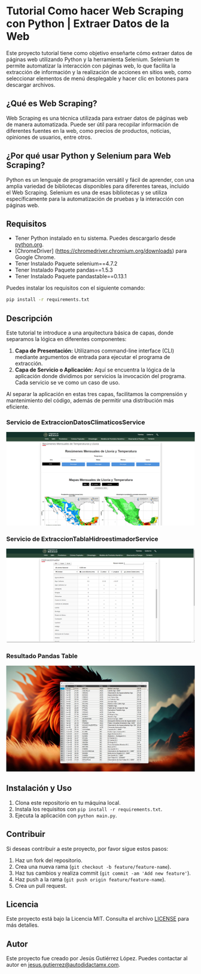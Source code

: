 # Tutorial Como hacer Web Scraping con Python | Extraer Datos de la Web
Este proyecto tutorial tiene como objetivo enseñarte cómo extraer datos de páginas web utilizando Python y la herramienta Selenium. Selenium te permite automatizar la interacción con páginas web, lo que facilita la extracción de información y la realización de acciones en sitios web, como seleccionar elementos de menú desplegable y hacer clic en botones para descargar archivos.

## ¿Qué es Web Scraping?

Web Scraping es una técnica utilizada para extraer datos de páginas web de manera automatizada. Puede ser útil para recopilar información de diferentes fuentes en la web, como precios de productos, noticias, opiniones de usuarios, entre otros.

## ¿Por qué usar Python y Selenium para Web Scraping?

Python es un lenguaje de programación versátil y fácil de aprender, con una amplia variedad de bibliotecas disponibles para diferentes tareas, incluido el Web Scraping. Selenium es una de esas bibliotecas y se utiliza específicamente para la automatización de pruebas y la interacción con páginas web.

## Requisitos

- Tener Python instalado en tu sistema. Puedes descargarlo desde [python.org](https://www.python.org/downloads/).
- [ChromeDriver] (https://chromedriver.chromium.org/downloads) para Google Chrome.
- Tener Instalado Paquete selenium==4.7.2
- Tener Instalado Paquete pandas==1.5.3
- Tener Instalado Paquete pandastable==0.13.1

Puedes instalar los requisitos con el siguiente comando:

```bash
pip install -r requirements.txt
```
## Descripción

Este tutorial te introduce a una arquitectura básica de capas, donde separamos la lógica en diferentes componentes:

1. **Capa de Presentación:** Utilizamos command-line interface (CLI) mediante argumentos de entrada para ejecutar el programa de extracción.
2. **Capa de Servicio o Aplicación:** Aquí se encuentra la lógica de la aplicación donde dividimos por servicios la invocación del programa. Cada servicio se ve como un caso de uso.

Al separar la aplicación en estas tres capas, facilitamos la comprensión y mantenimiento del código, además de permitir una distribución más eficiente.

### Servicio de ExtraccionDatosClimaticosService
 ![parte delantera](assets/img/ExtraccionDatosClimaticosService.png)
### Servicio de ExtraccionTablaHidroestimadorService
 ![parte delantera](assets/img/ExtraccionTablaHidroestimadorService.png)
### Resultado Pandas Table
 ![parte delantera](assets/img/Resultados.png)


## Instalación y Uso

1. Clona este repositorio en tu máquina local.
2. Instala los requisitos con `pip install -r requirements.txt`.
3. Ejecuta la aplicación con `python main.py`.

## Contribuir

Si deseas contribuir a este proyecto, por favor sigue estos pasos:

1. Haz un fork del repositorio.
2. Crea una nueva rama (`git checkout -b feature/feature-name`).
3. Haz tus cambios y realiza commit (`git commit -am 'Add new feature'`).
4. Haz push a la rama (`git push origin feature/feature-name`).
5. Crea un pull request.

## Licencia

Este proyecto está bajo la Licencia MIT. Consulta el archivo [LICENSE](LICENSE) para más detalles.

## Autor

Este proyecto fue creado por Jesús Gutiérrez López. Puedes contactar al autor en jesus.gutierrez@autodidactamx.com.